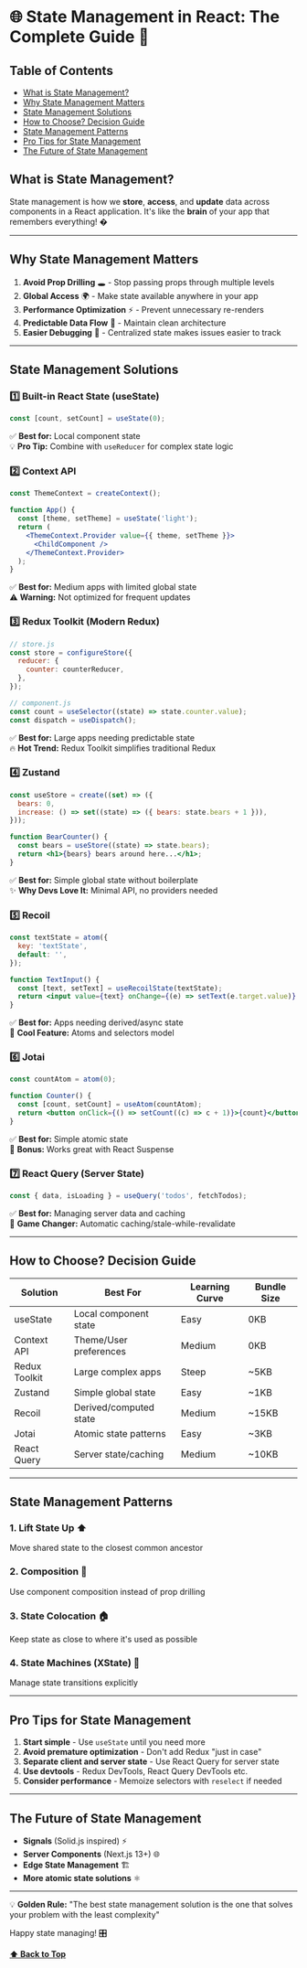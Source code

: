 # 🌐 **State Management in React: The Complete Guide** 🧠

## Table of Contents

- [What is State Management?](#what-is-state-management?)
- [Why State Management Matters](#why-state-management-matters)
- [State Management Solutions](#state-management-solutions)
- [How to Choose? Decision Guide](#how-to-choose-decision-guide)
- [State Management Patterns](#state-management-patterns)
- [Pro Tips for State Management](#pro-tips-for-state-management)
- [The Future of State Management](#the-future-of-state-management)

## What is State Management?

State management is how we **store**, **access**, and **update** data across
components in a React application. It's like the **brain** of your app that
remembers everything! �️

---

## Why State Management Matters

1. **Avoid Prop Drilling** 🕳️ - Stop passing props through multiple levels
2. **Global Access** 🌍 - Make state available anywhere in your app
3. **Performance Optimization** ⚡ - Prevent unnecessary re-renders
4. **Predictable Data Flow** 🔄 - Maintain clean architecture
5. **Easier Debugging** 🐛 - Centralized state makes issues easier to track

---

## State Management Solutions

### 1️⃣ **Built-in React State (useState)**

```jsx
const [count, setCount] = useState(0);
```

✅ **Best for:** Local component state  
💡 **Pro Tip:** Combine with `useReducer` for complex state logic

### 2️⃣ **Context API**

```jsx
const ThemeContext = createContext();

function App() {
  const [theme, setTheme] = useState('light');
  return (
    <ThemeContext.Provider value={{ theme, setTheme }}>
      <ChildComponent />
    </ThemeContext.Provider>
  );
}
```

✅ **Best for:** Medium apps with limited global state  
⚠️ **Warning:** Not optimized for frequent updates

### 3️⃣ **Redux Toolkit (Modern Redux)**

```jsx
// store.js
const store = configureStore({
  reducer: {
    counter: counterReducer,
  },
});

// component.js
const count = useSelector((state) => state.counter.value);
const dispatch = useDispatch();
```

✅ **Best for:** Large apps needing predictable state  
🔥 **Hot Trend:** Redux Toolkit simplifies traditional Redux

### 4️⃣ **Zustand**

```jsx
const useStore = create((set) => ({
  bears: 0,
  increase: () => set((state) => ({ bears: state.bears + 1 })),
}));

function BearCounter() {
  const bears = useStore((state) => state.bears);
  return <h1>{bears} bears around here...</h1>;
}
```

✅ **Best for:** Simple global state without boilerplate  
✨ **Why Devs Love It:** Minimal API, no providers needed

### 5️⃣ **Recoil**

```jsx
const textState = atom({
  key: 'textState',
  default: '',
});

function TextInput() {
  const [text, setText] = useRecoilState(textState);
  return <input value={text} onChange={(e) => setText(e.target.value)} />;
}
```

✅ **Best for:** Apps needing derived/async state  
🧪 **Cool Feature:** Atoms and selectors model

### 6️⃣ **Jotai**

```jsx
const countAtom = atom(0);

function Counter() {
  const [count, setCount] = useAtom(countAtom);
  return <button onClick={() => setCount((c) => c + 1)}>{count}</button>;
}
```

✅ **Best for:** Simple atomic state  
🚀 **Bonus:** Works great with React Suspense

### 7️⃣ **React Query (Server State)**

```jsx
const { data, isLoading } = useQuery('todos', fetchTodos);
```

✅ **Best for:** Managing server data and caching  
💾 **Game Changer:** Automatic caching/stale-while-revalidate

---

## How to Choose? Decision Guide

| Solution      | Best For               | Learning Curve | Bundle Size |
| ------------- | ---------------------- | -------------- | ----------- |
| useState      | Local component state  | Easy           | 0KB         |
| Context API   | Theme/User preferences | Medium         | 0KB         |
| Redux Toolkit | Large complex apps     | Steep          | ~5KB        |
| Zustand       | Simple global state    | Easy           | ~1KB        |
| Recoil        | Derived/computed state | Medium         | ~15KB       |
| Jotai         | Atomic state patterns  | Easy           | ~3KB        |
| React Query   | Server state/caching   | Medium         | ~10KB       |

---

## State Management Patterns

### **1. Lift State Up** ⬆️

Move shared state to the closest common ancestor

### **2. Composition** 🧩

Use component composition instead of prop drilling

### **3. State Colocation** 🏠

Keep state as close to where it's used as possible

### **4. State Machines (XState)** 🤖

Manage state transitions explicitly

---

## Pro Tips for State Management

1. **Start simple** - Use `useState` until you need more
2. **Avoid premature optimization** - Don't add Redux "just in case"
3. **Separate client and server state** - Use React Query for server state
4. **Use devtools** - Redux DevTools, React Query DevTools etc.
5. **Consider performance** - Memoize selectors with `reselect` if needed

---

## The Future of State Management

- **Signals** (Solid.js inspired) ⚡
- **Server Components** (Next.js 13+) 🌐
- **Edge State Management** 🏗️
- **More atomic state solutions** ⚛️

---

💡 **Golden Rule:** "The best state management solution is the one that solves
your problem with the least complexity"

Happy state managing! 🎛️

**[⬆ Back to Top](#table-of-contents)**
